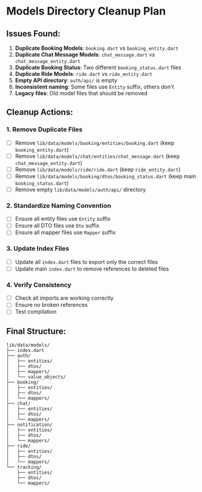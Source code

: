 # Models Directory Cleanup Plan

## Issues Found:
1. **Duplicate Booking Models**: `booking.dart` vs `booking_entity.dart`
2. **Duplicate Chat Message Models**: `chat_message.dart` vs `chat_message_entity.dart`
3. **Duplicate Booking Status**: Two different `booking_status.dart` files
4. **Duplicate Ride Models**: `ride.dart` vs `ride_entity.dart`
5. **Empty API directory**: `auth/api/` is empty
6. **Inconsistent naming**: Some files use `Entity` suffix, others don't
7. **Legacy files**: Old model files that should be removed

## Cleanup Actions:

### 1. Remove Duplicate Files
- [ ] Remove `lib/data/models/booking/entities/booking.dart` (keep `booking_entity.dart`)
- [ ] Remove `lib/data/models/chat/entities/chat_message.dart` (keep `chat_message_entity.dart`)
- [ ] Remove `lib/data/models/ride/ride.dart` (keep `ride_entity.dart`)
- [ ] Remove `lib/data/models/booking/dtos/booking_status.dart` (keep main `booking_status.dart`)
- [ ] Remove empty `lib/data/models/auth/api/` directory

### 2. Standardize Naming Convention
- [ ] Ensure all entity files use `Entity` suffix
- [ ] Ensure all DTO files use `Dto` suffix
- [ ] Ensure all mapper files use `Mapper` suffix

### 3. Update Index Files
- [ ] Update all `index.dart` files to export only the correct files
- [ ] Update main `index.dart` to remove references to deleted files

### 4. Verify Consistency
- [ ] Check all imports are working correctly
- [ ] Ensure no broken references
- [ ] Test compilation

## Final Structure:
```
lib/data/models/
├── index.dart
├── auth/
│   ├── entities/
│   ├── dtos/
│   ├── mappers/
│   └── value_objects/
├── booking/
│   ├── entities/
│   ├── dtos/
│   └── mappers/
├── chat/
│   ├── entities/
│   ├── dtos/
│   └── mappers/
├── notification/
│   ├── entities/
│   ├── dtos/
│   └── mappers/
├── ride/
│   ├── entities/
│   ├── dtos/
│   └── mappers/
└── tracking/
    ├── entities/
    ├── dtos/
    └── mappers/
```

